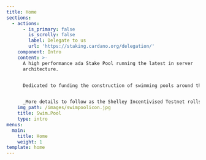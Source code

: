 ```yaml
---
title: Home
sections:
  - actions:
      - is_primary: false
        is_scrolly: false
        label: Delegate to us
        url: 'https://staking.cardano.org/delegation/'
    component: Intro
    content: >-
      A high performance ada Stake Pool running the latest in server
      architecture.


      Dedicated to funding the construction of swimming pools around the world.


      _More details to follow as the Shelley Incentivised Testnet rolls out._
    img_path: /images/swimpoolicon.jpg
    title: Swim.Pool
    type: intro
menus:
  main:
    title: Home
    weight: 1
template: home
---
```


